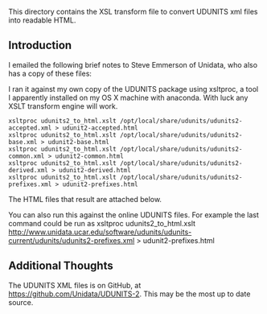This directory contains the XSL transform file to convert UDUNITS xml files into readable HTML.

## Introduction

I emailed the following brief notes to Steve Emmerson of Unidata, who also has a copy of these files:

I ran it against my own copy of the UDUNITS package using xsltproc, a tool I apparently installed on my OS X machine with anaconda. With luck any XSLT transform engine will work.

    xsltproc udunits2_to_html.xslt /opt/local/share/udunits/udunits2-accepted.xml > udunit2-accepted.html
    xsltproc udunits2_to_html.xslt /opt/local/share/udunits/udunits2-base.xml > udunit2-base.html
    xsltproc udunits2_to_html.xslt /opt/local/share/udunits/udunits2-common.xml > udunit2-common.html
    xsltproc udunits2_to_html.xslt /opt/local/share/udunits/udunits2-derived.xml > udunit2-derived.html
    xsltproc udunits2_to_html.xslt /opt/local/share/udunits/udunits2-prefixes.xml > udunit2-prefixes.html

The HTML files that result are attached below.

You can also run this against the online UDUNITS files. For example the last command could be run as 
    xsltproc udunits2_to_html.xslt http://www.unidata.ucar.edu/software/udunits/udunits-current/udunits/udunits2-prefixes.xml > udunit2-prefixes.html
    
## Additional Thoughts

The UDUNITS XML files is on GitHub, at https://github.com/Unidata/UDUNITS-2. This may be the most up to date source. 
